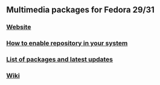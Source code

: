 ## **Multimedia packages for Fedora 29/31**

### [Website](https://unitedrpms.github.io/)

### [How to enable repository in your system](https://github.com/UnitedRPMs/WIKI/wiki/How-to-enable-the-UnitedRPMs-repository-in-your-system)

### [List of packages and latest updates](https://unitedrpms.sourceforge.io/x86_64/repoview/)

### [Wiki](https://github.com/UnitedRPMs/WIKI/wiki)
